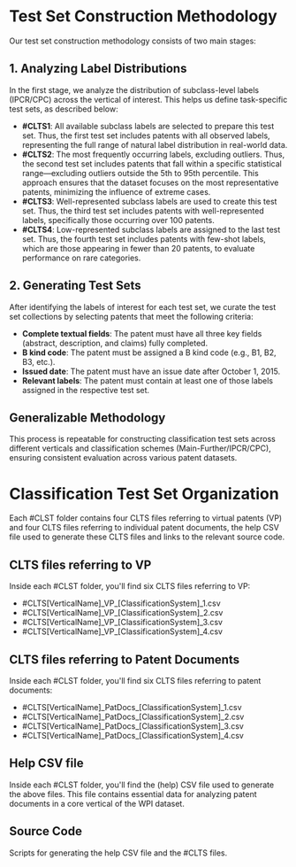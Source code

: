 # Test Set Construction Methodology

Our test set construction methodology consists of two main stages:

## 1. Analyzing Label Distributions
In the first stage, we analyze the distribution of subclass-level labels (IPCR/CPC) across the vertical of interest. This helps us define task-specific test sets, as described below:
- **#CLTS1**: All available subclass labels are selected to prepare this test set. Thus, the first test set includes patents with all observed labels, representing the full range of natural label distribution in real-world data.
- **#CLTS2**: The most frequently occurring labels, excluding outliers. Thus, the second test set includes patents that fall within a specific statistical range—excluding outliers outside the 5th to 95th percentile. This approach ensures that the dataset focuses on the most representative patents, minimizing the influence of extreme cases.
- **#CLTS3**: Well-represented subclass labels are used to create this test set. Thus, the third test set includes patents with well-represented labels, specifically those occurring over 100 patents.
- **#CLTS4**: Low-represented subclass labels are assigned to the last test set. Thus, the fourth test set includes patents with few-shot labels, which are those appearing in fewer than 20 patents, to evaluate performance on rare categories.

## 2. Generating Test Sets
After identifying the labels of interest for each test set, we curate the test set collections by selecting patents that meet the following criteria:
- **Complete textual fields**: The patent must have all three key fields (abstract, description, and claims) fully completed.
- **B kind code**: The patent must be assigned a B kind code (e.g., B1, B2, B3, etc.).
- **Issued date**: The patent must have an issue date after October 1, 2015.
- **Relevant labels**: The patent must contain at least one of those labels assigned in the respective test set.

## Generalizable Methodology

This process is repeatable for constructing classification test sets across different verticals and classification schemes (Main-Further/IPCR/CPC), ensuring consistent evaluation across various patent datasets.

# Classification Test Set Organization 
Each #CLST folder contains four CLTS files referring to virtual patents (VP) and four CLTS files referring to individual patent documents, the help CSV file used to generate these CLTS files and links to the relevant source code.

## CLTS files referring to VP 
Inside each #CLST folder, you'll find six CLTS files referring to VP:

- #CLTS[VerticalName]\_VP_[ClassificationSystem]_1.csv
- #CLTS[VerticalName]\_VP_[ClassificationSystem]_2.csv
- #CLTS[VerticalName]\_VP_[ClassificationSystem]_3.csv
- #CLTS[VerticalName]\_VP_[ClassificationSystem]_4.csv

## CLTS files referring to Patent Documents 
Inside each #CLST folder, you'll find six CLTS files referring to patent documents:

- #CLTS[VerticalName]\_PatDocs_[ClassificationSystem]_1.csv
- #CLTS[VerticalName]\_PatDocs_[ClassificationSystem]_2.csv
- #CLTS[VerticalName]\_PatDocs_[ClassificationSystem]_3.csv
- #CLTS[VerticalName]\_PatDocs_[ClassificationSystem]_4.csv

## Help CSV file
Inside each #CLST folder, you'll find the (help) CSV file used to generate the above files. This file contains essential data for analyzing patent documents in a core vertical of the WPI dataset. 

## Source Code
Scripts for generating the help CSV file and the #CLTS files.
